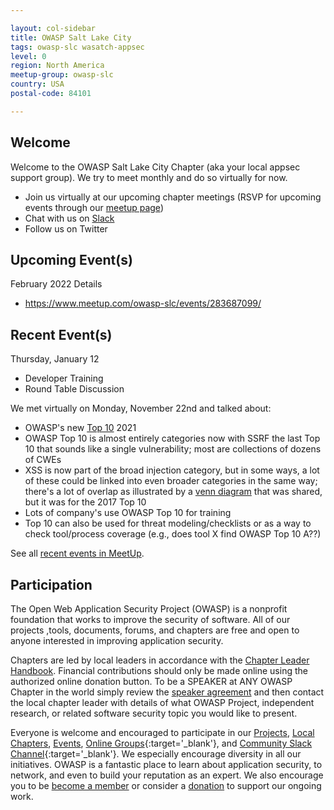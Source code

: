 ```yaml
---

layout: col-sidebar
title: OWASP Salt Lake City
tags: owasp-slc wasatch-appsec
level: 0
region: North America
meetup-group: owasp-slc
country: USA
postal-code: 84101

---
```


## Welcome
Welcome to the OWASP Salt Lake City Chapter (aka your local appsec support group). We try to meet monthly and do so virtually for now. 
* Join us virtually at our upcoming chapter meetings (RSVP for upcoming events through our [meetup page](https://meetup.com/owasp-slc/))
* Chat with us on [Slack](https://join.slack.com/t/wasatchappsec/shared_invite/zt-wuvxjhp2-~oHXAUB5KeHn9MUOTWccYw)
* Follow us on Twitter

## Upcoming Event(s)
February 2022 Details
* https://www.meetup.com/owasp-slc/events/283687099/

## Recent Event(s)
Thursday, January 12
* Developer Training
* Round Table Discussion

We met virtually on Monday, November 22nd and talked about:
* OWASP's new [Top 10](https://owasp.org/Top10/) 2021
* OWASP Top 10 is almost entirely categories now with SSRF the last Top 10 that sounds like a single vulnerability; most are collections of dozens of CWEs
* XSS is now part of the broad injection category, but in some ways, a lot of these could be linked into even broader categories in the same way; there's a lot of overlap as illustrated by a [venn diagram](https://www.owasptopten.org/thedata) that was shared, but it was for the 2017 Top 10
* Lots of company's use OWASP Top 10 for training
* Top 10 can also be used for threat modeling/checklists or as a way to check tool/process coverage (e.g., does tool X find OWASP Top 10 A??)

See all [recent events in MeetUp](https://www.meetup.com/owasp-slc/events/past/).

## Participation
The Open Web Application Security Project (OWASP) is a nonprofit foundation that works to improve the security of software. All of our projects ,tools, documents, forums, and chapters are free and open to anyone interested in improving application security. 

Chapters are led by local leaders in accordance with the [Chapter Leader Handbook](/www-policy/rules-of-procedure/chapter-handbook). Financial contributions should only be made online using the authorized online donation button. To be a SPEAKER at ANY OWASP Chapter in the world simply review the [speaker agreement](/www-policy/speaker-agreement) and then contact the local chapter leader with details of what OWASP Project, independent research, or related software security topic you would like to present.

Everyone is welcome and encouraged to participate in our [Projects](/projects), [Local Chapters](/chapters), [Events](/events), [Online Groups](https://groups.google.com/a/owasp.com/){:target='_blank'}, and [Community Slack Channel](https://owasp.slack.com/){:target='_blank'}. We especially encourage diversity in all our initiatives. OWASP is a fantastic place to learn about application security, to network, and even to build your reputation as an expert. We also encourage you to be [become a member](/membership) or consider a [donation](/donate) to support our ongoing work.


